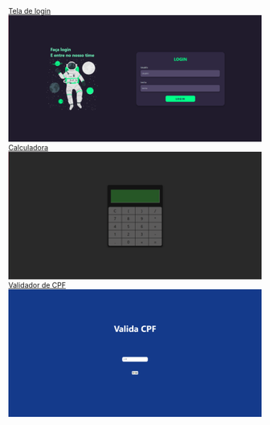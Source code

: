 <link rel="stylesheet" type="text/css" href="readme/styles.css">
<html lang="pt-BR">
<body>
    <div class="center">
    <a href="Treino/treino03/index.html" target="blank">Tela de login</a>
    <br>
    <a href="Treino/treino03/index.html" target="blank" class="imagem"><img src="readme/imagens/tela-login.png" alt="imagem-site"></a>
    <br> 
    <a href="Treino/Treino06/index.html" target="blank">Calculadora</a>
    <br>
    <a href="Treino/Treino06/index.html" target="blank" class="imagem"><img src="readme/imagens/calculadora.png" alt="imagem-site"></a>
    <br>
    <a href="udemy/JS/Aula35/validaCPF.html" target="blank">Validador de CPF</a>
    <br>
    <a href="udemy/JS/Aula35/validaCPF.html" target="blank" class="imagem"><img src="readme/imagens/valida-cpf.png" alt="imagem-site"></a>
    </div>
    
</body>
</html>